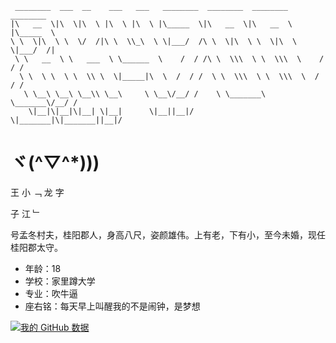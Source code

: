 ```text
 ________  ___  __    ___   ___   ________  ________  ________   ________
|\   __  \|\  \|\  \ |\  \ |\  \ |\_____  \|\   __  \|\   __  \ |\_____  \
\ \  \|\  \ \  \/  /|\ \  \\_\  \ \|___/  /\ \  \|\  \ \  \|\  \ \|___/  /|
 \ \   __  \ \   ___  \ \______  \    /  / /\ \  \\\  \ \  \\\  \    /  / /
  \ \  \ \  \ \  \\ \  \|_____|\  \  /  / /  \ \  \\\  \ \  \\\  \  /  / /
   \ \__\ \__\ \__\\ \__\     \ \__\/__/ /    \ \_______\ \_______\/__/ /
    \|__|\|__|\|__| \|__|      \|__||__|/      \|_______|\|_______||__|/
```


# ヾ(^▽^*)))

王
小 ﹁
龙 字
   
   子
   江
   ﹂

号孟冬村夫，桂阳郡人，身高八尺，姿颜雄伟。上有老，下有小，至今未婚，现任桂阳郡太守。

* 年龄：18
* 学校：家里蹲大学
* 专业：吹牛逼
* 座右铭：每天早上叫醒我的不是闹钟，是梦想


[![我的 GitHub 数据](https://github-readme-stats.vercel.app/api?username=ChinaDragonNB)]()

